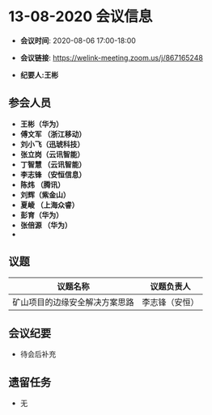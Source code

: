 # 13-08-2020 会议信息  

-  **会议时间**: 2020-08-06  17:00-18:00
-  **会议链接**: https://welink-meeting.zoom.us/j/867165248 

-  **纪要人:王彬**   

## 参会人员
-  **王彬（华为）** 
-  **傅文军 （浙江移动）** 
-  **刘小飞（迅琥科技）**  
-  **张立岗（云讯智能）**
-  **丁智慧 （云讯智能）**  
-  **李志锋  （安恒信息）**  
-  **陈炜  （腾讯）**  
-  **刘辉（紫金山）**  
-  **夏崚 （上海众睿）**  
-  **彭育（华为）**  
-  **张倍源 （华为）** 
-  


## 议题

议题名称 | 议题负责人
---- | ----
矿山项目的边缘安全解决方案思路 | 李志锋（安恒）

 

## 会议纪要
-   待会后补充
## 遗留任务
-   无